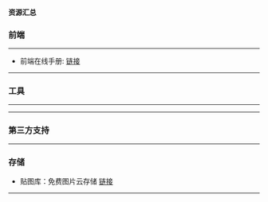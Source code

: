 ﻿#### 资源汇总

### 前端
***
*  前端在线手册: [链接](http://www.jqhtml.com/category/manual)
***

### 工具
***

***

### 第三方支持
***
### 存储
*  贴图库：免费图片云存储 [链接](http://www.tietuku.com/)
***